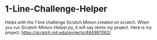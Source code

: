 # 1-Line-Challenge-Helper
Helps with the 1 line challenge Scratch Minion created on scratch. When you run Scratch-Minion-Helper.py, it will say remix my project. Here is my project: https://scratch.mit.edu/projects/484987062/
